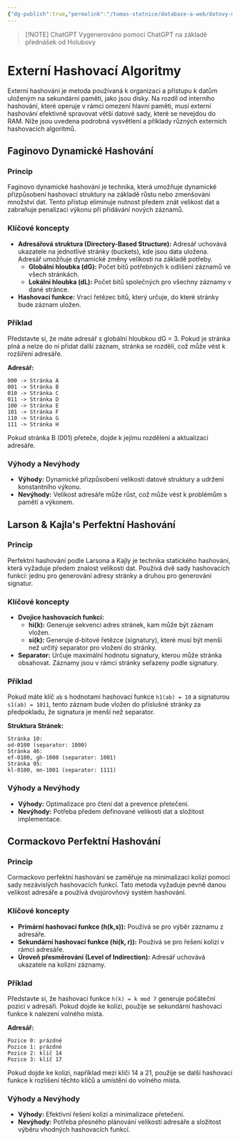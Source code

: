 ```yaml
---
{"dg-publish":true,"permalink":"/tomas-statnice/databaze-a-web/datovy-management/zaklady-indexovani/hashovani-na-vnejsi-pameti/","tags":["tomas","datovy_management","databaze_a_web"],"noteIcon":""}
---
```


> [!NOTE] ChatGPT
> Vygenerováno pomocí ChatGPT na základě přednášek od Holubovy

# Externí Hashovací Algoritmy

Externí hashování je metoda používaná k organizaci a přístupu k datům uloženým na sekundární paměti, jako jsou disky. Na rozdíl od interního hashování, které operuje v rámci omezení hlavní paměti, musí externí hashování efektivně spravovat větší datové sady, které se nevejdou do RAM. Níže jsou uvedena podrobná vysvětlení a příklady různých externích hashovacích algoritmů.

## Faginovo Dynamické Hashování

### Princip
Faginovo dynamické hashování je technika, která umožňuje dynamické přizpůsobení hashovací struktury na základě růstu nebo zmenšování množství dat. Tento přístup eliminuje nutnost předem znát velikost dat a zabraňuje penalizaci výkonu při přidávání nových záznamů.

### Klíčové koncepty
- **Adresářová struktura (Directory-Based Structure):** Adresář uchovává ukazatele na jednotlivé stránky (buckets), kde jsou data uložena. Adresář umožňuje dynamické změny velikosti na základě potřeby.
  - **Globální hloubka (dG):** Počet bitů potřebných k odlišení záznamů ve všech stránkách.
  - **Lokální hloubka (dL):** Počet bitů společných pro všechny záznamy v dané stránce.
- **Hashovací funkce:** Vrací řetězec bitů, který určuje, do které stránky bude záznam uložen.

### Příklad
Představte si, že máte adresář s globální hloubkou dG = 3. Pokud je stránka plná a nelze do ní přidat další záznam, stránka se rozdělí, což může vést k rozšíření adresáře.

**Adresář:**
```
000 -> Stránka A
001 -> Stránka B
010 -> Stránka C
011 -> Stránka D
100 -> Stránka E
101 -> Stránka F
110 -> Stránka G
111 -> Stránka H
```

Pokud stránka B (001) přeteče, dojde k jejímu rozdělení a aktualizaci adresáře.

### Výhody a Nevýhody
- **Výhody:** Dynamické přizpůsobení velikosti datové struktury a udržení konstantního výkonu.
- **Nevýhody:** Velikost adresáře může růst, což může vést k problémům s pamětí a výkonem.

## Larson & Kajla's Perfektní Hashování

### Princip
Perfektní hashování podle Larsona a Kajly je technika statického hashování, která vyžaduje předem znalost velikosti dat. Používá dvě sady hashovacích funkcí: jednu pro generování adresy stránky a druhou pro generování signatur.

### Klíčové koncepty
- **Dvojice hashovacích funkcí:** 
  - **hi(k):** Generuje sekvenci adres stránek, kam může být záznam vložen.
  - **si(k):** Generuje d-bitové řetězce (signatury), které musí být menší než určitý separator pro vložení do stránky.
- **Separator:** Určuje maximální hodnotu signatury, kterou může stránka obsahovat. Záznamy jsou v rámci stránky seřazeny podle signatury.

### Příklad
Pokud máte klíč `ab` s hodnotami hashovací funkce `h1(ab) = 10` a signaturou `s1(ab) = 1011`, tento záznam bude vložen do příslušné stránky za předpokladu, že signatura je menší než separator.

**Struktura Stránek:**
```
Stránka 10:
od-0100 (separator: 1000)
Stránka 46:
ef-0100, gh-1000 (separator: 1001)
Stránka 95:
kl-0100, mn-1001 (separator: 1111)
```

### Výhody a Nevýhody
- **Výhody:** Optimalizace pro čtení dat a prevence přetečení.
- **Nevýhody:** Potřeba předem definované velikosti dat a složitost implementace.

## Cormackovo Perfektní Hashování

### Princip
Cormackovo perfektní hashování se zaměřuje na minimalizaci kolizí pomocí sady nezávislých hashovacích funkcí. Tato metoda vyžaduje pevně danou velikost adresáře a používá dvojúrovňový systém hashování.

### Klíčové koncepty
- **Primární hashovací funkce (h(k,s)):** Používá se pro výběr záznamu z adresáře.
- **Sekundární hashovací funkce (hi(k, r)):** Používá se pro řešení kolizí v rámci adresáře.
- **Úroveň přesměrování (Level of Indirection):** Adresář uchovává ukazatele na kolizní záznamy.

### Příklad
Představte si, že hashovací funkce `h(k) = k mod 7` generuje počáteční pozici v adresáři. Pokud dojde ke kolizi, použije se sekundární hashovací funkce k nalezení volného místa.

**Adresář:**
```
Pozice 0: prázdné
Pozice 1: prázdné
Pozice 2: klíč 14
Pozice 3: klíč 17
```

Pokud dojde ke kolizi, například mezi klíči 14 a 21, použije se další hashovací funkce k rozlišení těchto klíčů a umístění do volného místa.

### Výhody a Nevýhody
- **Výhody:** Efektivní řešení kolizí a minimalizace přetečení.
- **Nevýhody:** Potřeba přesného plánování velikosti adresáře a složitost výběru vhodných hashovacích funkcí.
